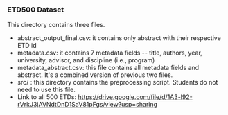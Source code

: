 ### ETD500 Dataset

This directory contains three files. 

* abstract_output_final.csv: it contains only abstract with their respective ETD id
* metadata.csv: it contains 7 metadata fields -- title, authors, year, university, advisor, and discipline (i.e., program)
* metadata_abstract.csv: this file contains all metadata fields and abstract. It's a combined version of previous two files.
* src/ : this directory contains the preprocessing script. Students do not need to use this file.
* Link to all 500 ETDs: https://drive.google.com/file/d/1A3-l92-rVrkJ3jAVNdtDnD1SaV81pFgs/view?usp=sharing